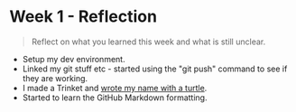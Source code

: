 # Week 1 - Reflection
> Reflect on what you learned this week and what is still unclear.

- Setup my dev environment.
- Linked my git stuff etc - started using the "git push" command to see if they are working.
- I made a Trinket and [wrote my name with a turtle](https://trinket.io/blocks/2360b41cb8).
- Started to learn the GitHub Markdown formatting. 
